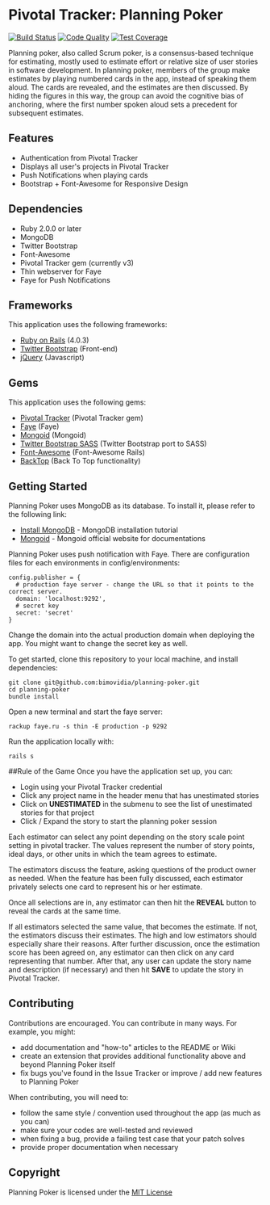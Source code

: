 # Pivotal Tracker: Planning Poker

[![Build Status](https://codeship.io/projects/9c4e6a80-2d71-0132-149b-5a27a41fa12a/status?branch=master)](https://codeship.io/projects/39242)
[![Code Quality](https://codeclimate.com/github/Foodee/planning-poker/badges/gpa.svg)](https://codeclimate.com/github/Foodee/planning-poker)
[![Test Coverage](https://codeclimate.com/github/Foodee/planning-poker/badges/coverage.svg)](https://codeclimate.com/github/Foodee/planning-poker)

Planning poker, also called Scrum poker, is a consensus-based technique for estimating, mostly used to estimate effort or relative size of user stories in software development. In planning poker, members of the group make estimates by playing numbered cards in the app, instead of speaking them aloud. The cards are revealed, and the estimates are then discussed. By hiding the figures in this way, the group can avoid the cognitive bias of anchoring, where the first number spoken aloud sets a precedent for subsequent estimates.

## Features
* Authentication from Pivotal Tracker
* Displays all user's projects in Pivotal Tracker
* Push Notifications when playing cards
* Bootstrap + Font-Awesome for Responsive Design

## Dependencies
* Ruby 2.0.0 or later
* MongoDB
* Twitter Bootstrap
* Font-Awesome
* Pivotal Tracker gem (currently v3)
* Thin webserver for Faye
* Faye for Push Notifications

## Frameworks
This application uses the following frameworks:

* [Ruby on Rails](http://rubyonrails.org/) (4.0.3)
* [Twitter Bootstrap](http://twitter.github.com/bootstrap/) (Front-end)
* [jQuery](http://jquery.com/) (Javascript)

## Gems
This application uses the following gems:

* [Pivotal Tracker](https://github.com/jsmestad/pivotal-tracker) (Pivotal Tracker gem)
* [Faye](http://faye.jcoglan.com/) (Faye)
* [Mongoid](https://github.com/mongoid/mongoid) (Mongoid)
* [Twitter Bootstrap SASS](https://github.com/twbs/bootstrap-sass) (Twitter Bootstrap port to SASS)
* [Font-Awesome](https://github.com/bokmann/font-awesome-rails) (Font-Awesome Rails)
* [BackTop](https://github.com/bimovidia/backtop) (Back To Top functionality)

## Getting Started

Planning Poker uses MongoDB as its database. To install it, please refer to the following link: 

* [Install MongoDB](http://docs.mongodb.org/manual/installation/) - MongoDB installation tutorial
* [Mongoid](http://mongoid.org/en/mongoid/index.html) - Mongoid official website for documentations

Planning Poker uses push notification with Faye. There are configuration files for each environments in config/environments:

    config.publisher = {
      # production faye server - change the URL so that it points to the correct server.
      domain: 'localhost:9292',
      # secret key
      secret: 'secret'
    }

Change the domain into the actual production domain when deploying the app. You might want to change the secret key as well. 

To get started, clone this repository to your local machine, and install dependencies:

```shell
git clone git@github.com:bimovidia/planning-poker.git
cd planning-poker
bundle install
```

Open a new terminal and start the faye server:

```shell
rackup faye.ru -s thin -E production -p 9292
```

Run the application locally with:

```shell
rails s
```

##Rule of the Game
Once you have the application set up, you can:

* Login using your Pivotal Tracker credential
* Click any project name in the header menu that has unestimated stories
* Click on **UNESTIMATED** in the submenu to see the list of unestimated stories for that project
* Click / Expand the story to start the planning poker session

Each estimator can select any point depending on the story scale point setting in pivotal tracker. The values represent the number of story points, ideal days, or other units in which the team agrees to estimate.

The estimators discuss the feature, asking questions of the product owner as needed. When the feature has been fully discussed, each estimator privately selects one card to represent his or her estimate.

Once all selections are in, any estimator can then hit the **REVEAL** button to reveal the cards at the same time.

If all estimators selected the same value, that becomes the estimate. If not, the estimators discuss their estimates. The high and low estimators should especially share their reasons. After further discussion, once the estimation score has been agreed on, any estimator can then click on any card representing that number. After that, any user can update the story name and description (if necessary) and then hit **SAVE** to update the story in Pivotal Tracker.

## Contributing
Contributions are encouraged. You can contribute in many ways. For example, you might:

* add documentation and "how-to" articles to the README or Wiki
* create an extension that provides additional functionality above and beyond Planning Poker itself
* fix bugs you've found in the Issue Tracker or improve / add new features to Planning Poker

When contributing, you will need to:

* follow the same style / convention used throughout the app (as much as you can)
* make sure your codes are well-tested and reviewed
* when fixing a bug, provide a failing test case that your patch solves
* provide proper documentation when necessary

## Copyright

Planning Poker is licensed under the [MIT License](http://opensource.org/licenses/mit-license.html)
